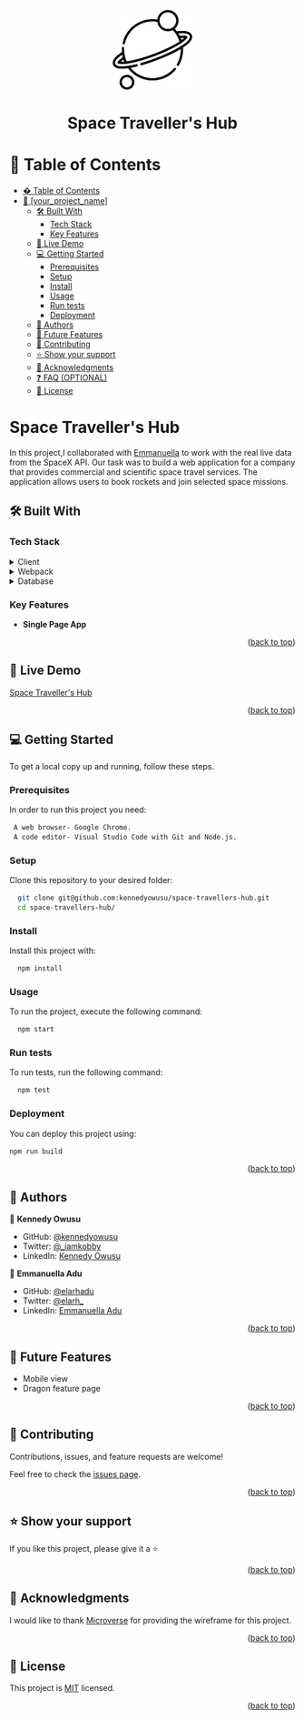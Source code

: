 <a name="readme-top"></a>

<div align="center">
  <img src="planet.png" alt="logo" width="140"  height="auto" />
  <br/>

  <h1><b>Space Traveller's Hub</b></h1>

</div>


# 📗 Table of Contents

- [� Table of Contents](#-table-of-contents)
- [📖 \[your\_project\_name\] ](#-your_project_name-)
  - [🛠 Built With ](#-built-with-)
    - [Tech Stack ](#tech-stack-)
    - [Key Features ](#key-features-)
  - [🚀 Live Demo ](#-live-demo-)
  - [💻 Getting Started ](#-getting-started-)
    - [Prerequisites](#prerequisites)
    - [Setup](#setup)
    - [Install](#install)
    - [Usage](#usage)
    - [Run tests](#run-tests)
    - [Deployment](#deployment)
  - [👥 Authors ](#-authors-)
  - [🔭 Future Features ](#-future-features-)
  - [🤝 Contributing ](#-contributing-)
  - [⭐️ Show your support ](#️-show-your-support-)
  - [🙏 Acknowledgments ](#-acknowledgments-)
  - [❓ FAQ (OPTIONAL) ](#-faq-optional-)
  - [📝 License ](#-license-)

<!-- PROJECT DESCRIPTION -->

# Space Traveller's Hub <a name="about-project"></a>

In this project,I collaborated with [Emmanuella](https://www.github.com/elarhadu) to work with the real live data from the SpaceX API. Our task was to build a web application for a company that provides commercial and scientific space travel services. The application allows users to book rockets and join selected space missions.

## 🛠 Built With <a name="built-with"></a>

### Tech Stack <a name="tech-stack"></a>

<details>
  <summary>Client</summary>
  <ul>
    <li><a href="https://reactjs.org/">React.js</a></li>
  </ul>
</details>

<details>
  <summary>Webpack</summary>
  <ul>
    <li><a href="https://expressjs.com/">Webpack</a></li>
  </ul>
</details>

<details>
<summary>Database</summary>
  <ul>
    <li><a href="//api.spacexdata.com/v4/rockets">Rockets</a></li>
    <li><a href="//api.spacexdata.com/v3/missions">Missions</a></li>
  </ul>
</details>

<!-- Features -->

### Key Features <a name="key-features"></a>

- **Single Page App**

<p align="right">(<a href="#readme-top">back to top</a>)</p>

<!-- LIVE DEMO -->

## 🚀 Live Demo <a name="live-demo"></a>

 [Space Traveller's Hub](#)

<p align="right">(<a href="#readme-top">back to top</a>)</p>

<!-- GETTING STARTED -->

## 💻 Getting Started <a name="getting-started"></a>


To get a local copy up and running, follow these steps.

### Prerequisites

In order to run this project you need:


```bash
 A web browser- Google Chrome.
 A code editor- Visual Studio Code with Git and Node.js.
```


### Setup

Clone this repository to your desired folder:


```bash
  git clone git@github.com:kennedyowusu/space-travellers-hub.git
  cd space-travellers-hub/
```


### Install

Install this project with:


```bash
  npm install
```


### Usage

To run the project, execute the following command:


```bash
  npm start
```


### Run tests

To run tests, run the following command:


```bash
  npm test
```


### Deployment

You can deploy this project using:


```bash
npm run build
```


<p align="right">(<a href="#readme-top">back to top</a>)</p>

<!-- AUTHORS -->

## 👥 Authors <a name="authors"></a>


👤 **Kennedy Owusu**

- GitHub: [@kennedyowusu](https://github.com/kennedyowusu)
- Twitter: [@_iamkobby](https://twitter.com/_iamkobby)
- LinkedIn: [Kennedy Owusu](https://www.linkedin.com/in/kennedy-owusu/)

👤 **Emmanuella Adu**

- GitHub: [@elarhadu](https://github.com/elarhadu)
- Twitter: [@elarh_](https://twitter.com/elarh_)
- LinkedIn: [Emmanuella Adu](https://linkedin.com/in/emmanuella-adu)

<p align="right">(<a href="#readme-top">back to top</a>)</p>

<!-- FUTURE FEATURES -->

## 🔭 Future Features <a name="future-features"></a>
- Mobile view
- Dragon feature page

<p align="right">(<a href="#readme-top">back to top</a>)</p>

<!-- CONTRIBUTING -->

## 🤝 Contributing <a name="contributing"></a>

Contributions, issues, and feature requests are welcome!

Feel free to check the [issues page](../../issues/).

<p align="right">(<a href="#readme-top">back to top</a>)</p>

<!-- SUPPORT -->

## ⭐️ Show your support <a name="support"></a>


If you like this project, please give it a ⭐️

<p align="right">(<a href="#readme-top">back to top</a>)</p>

<!-- ACKNOWLEDGEMENTS -->

## 🙏 Acknowledgments <a name="acknowledgements"></a>


I would like to thank [Microverse](https://github.com/microverseinc) for providing the wireframe for this project.

<p align="right">(<a href="#readme-top">back to top</a>)</p>


<!-- LICENSE -->

## 📝 License <a name="license"></a>

This project is [MIT](./LICENSE) licensed.


<p align="right">(<a href="#readme-top">back to top</a>)</p>
